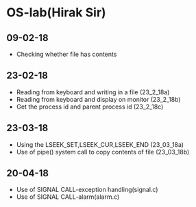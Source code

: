 # OS-lab(Hirak Sir)
## 09-02-18
 * Checking whether file has contents

## 23-02-18
 * Reading from keyboard and writing in a file (23_2_18a)
 * Reading from keyboard and display on monitor (23_2_18b)
 * Get the process id and parent process id (23_2_18c)
 
 ## 23-03-18
 * Using the LSEEK_SET,LSEEK_CUR,LSEEK_END (23_03_18a)
 * Use of pipe() system call to copy contents of file (23_03_18b)
 
 ## 20-04-18
 * Use of SIGNAL CALL-exception handling(signal.c)
 * Use of SIGNAL CALL-alarm(alarm.c)
